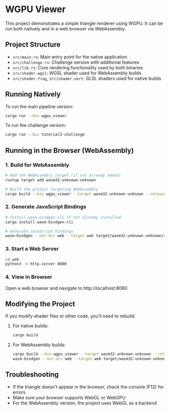 # WGPU Viewer

This project demonstrates a simple triangle renderer using WGPU. It can be run both natively and in a web browser via WebAssembly.

## Project Structure

- `src/main.rs`: Main entry point for the native application
- `src/challenge.rs`: Challenge version with additional features
- `src/lib.rs`: Core rendering functionality used by both binaries
- `src/shader.wgsl`: WGSL shader used for WebAssembly builds
- `src/shader.frag`, `src/shader.vert`: GLSL shaders used for native builds

## Running Natively

To run the main pipeline version:
```bash
cargo run --bin wgpu_viewer
```

To run the challenge version:
```bash
cargo run --bin tutorial3-challenge
```

## Running in the Browser (WebAssembly)

### 1. Build for WebAssembly

```bash
# Add the WebAssembly target (if not already added)
rustup target add wasm32-unknown-unknown

# Build the project targeting WebAssembly
cargo build --bin wgpu_viewer --target wasm32-unknown-unknown --release
```

### 2. Generate JavaScript Bindings

```bash
# Install wasm-bindgen-cli if not already installed
cargo install wasm-bindgen-cli

# Generate JavaScript bindings
wasm-bindgen --out-dir web --target web target/wasm32-unknown-unknown/release/wgpu_viewer.wasm
```

### 3. Start a Web Server

```bash
cd web
python3 -m http.server 8080
```

### 4. View in Browser

Open a web browser and navigate to http://localhost:8080

## Modifying the Project

If you modify shader files or other code, you'll need to rebuild:

1. For native builds:
   ```bash
   cargo build
   ```

2. For WebAssembly builds:
   ```bash
   cargo build --bin wgpu_viewer --target wasm32-unknown-unknown --release
   wasm-bindgen --out-dir web --target web target/wasm32-unknown-unknown/release/wgpu_viewer.wasm
   ```

## Troubleshooting

- If the triangle doesn't appear in the browser, check the console (F12) for errors
- Make sure your browser supports WebGL or WebGPU
- For the WebAssembly version, the project uses WebGL as a backend
